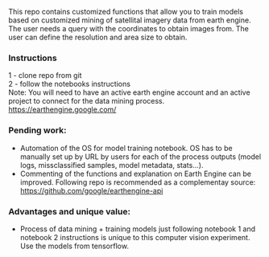 This repo contains customized functions that allow you to train models based on customized mining of satellital imagery data from earth engine. The user needs a query with the coordinates to obtain images from. The user can define the resolution and area size to obtain.
### **Instructions**
1 - clone repo from git <br>
2 - follow the notebooks instructions <br>
Note: You will need to have an active earth engine account and an active project to connect for the data mining process. https://earthengine.google.com/

### **Pending work:**

- Automation of the OS for model training notebook. OS has to be manually set up by URL by users for each of the process outputs (model logs, missclassified samples, model metadata, stats...).
- Commenting of the functions and explanation on Earth Engine can be improved. Following repo is recommended as a complementay source: https://github.com/google/earthengine-api

### **Advantages and unique value:**

- Process of data mining + training models just following notebook 1 and notebook 2 instructions is unique to this computer vision experiment. Use the models from tensorflow.
